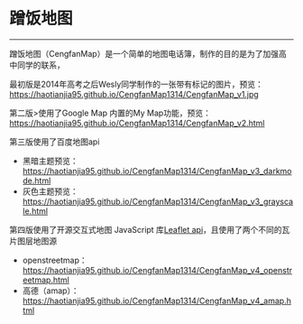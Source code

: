 # 蹭饭地图
--------------------------------
蹭饭地图（CengfanMap）是一个简单的地图电话簿，制作的目的是为了加强高中同学的联系，

最初版是2014年高考之后Wesly同学制作的一张带有标记的图片，预览：<https://haotianjia95.github.io/CengfanMap1314/CengfanMap_v1.jpg> 

第二版>使用了Google Map 内置的My Map功能，预览：<https://haotianjia95.github.io/CengfanMap1314/CengfanMap_v2.html>

第三版使用了百度地图api

- 黑暗主题预览：<https://haotianjia95.github.io/CengfanMap1314/CengfanMap_v3_darkmode.html> 
- 灰色主题预览：<https://haotianjia95.github.io/CengfanMap1314/CengfanMap_v3_grayscale.html> 

第四版使用了开源交互式地图 JavaScript 库[Leaflet api](https://leafletjs.com)，且使用了两个不同的瓦片图层地图源

- openstreetmap：<https://haotianjia95.github.io/CengfanMap1314/CengfanMap_v4_openstreetmap.html> 
- 高德（amap）：<https://haotianjia95.github.io/CengfanMap1314/CengfanMap_v4_amap.html> 

